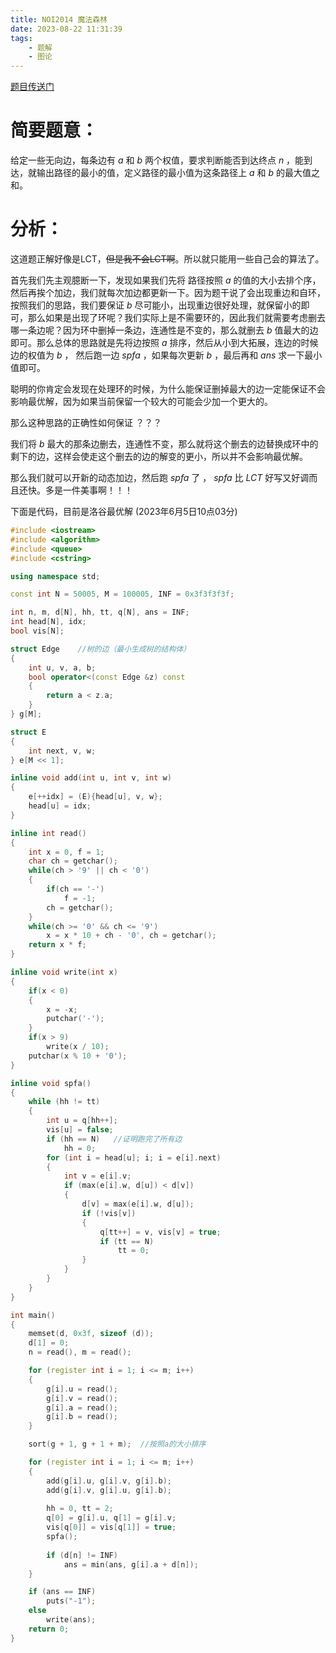 ```yaml
---
title: NOI2014 魔法森林
date: 2023-08-22 11:31:39
tags: 
    - 题解
    - 图论
---
```

[题目传送门](https://www.luogu.com.cn/problem/P2387)

# 简要题意：

给定一些无向边，每条边有 $a$ 和 $b$ 两个权值，要求判断能否到达终点 $n$ ，能到达，就输出路径的最小的值，定义路径的最小值为这条路径上 $a$ 和 $b$ 的最大值之和。

# 分析：

这道题正解好像是LCT，~~但是我不会LCT啊~~。所以就只能用一些自己会的算法了。

首先我们先主观臆断一下，发现如果我们先将 路径按照 $a$ 的值的大小去排个序，然后再挨个加边，我们就每次加边都更新一下。因为题干说了会出现重边和自环，按照我们的思路，我们要保证 $b$ 尽可能小，出现重边很好处理，就保留小的即可，那么如果是出现了环呢？我们实际上是不需要环的，因此我们就需要考虑删去哪一条边呢？因为环中删掉一条边，连通性是不变的，那么就删去 $b$ 值最大的边即可。那么总体的思路就是先将边按照 $a$ 排序，然后从小到大拓展，连边的时候边的权值为 $b$ ， 然后跑一边 $spfa$ ，如果每次更新 $b$ ，最后再和 $ans$ 求一下最小值即可。

聪明的你肯定会发现在处理环的时候，为什么能保证删掉最大的边一定能保证不会影响最优解，因为如果当前保留一个较大的可能会少加一个更大的。

那么这种思路的正确性如何保证 ？？？

我们将 $b$ 最大的那条边删去，连通性不变，那么就将这个删去的边替换成环中的剩下的边，这样会使走这个删去的边的解变的更小，所以并不会影响最优解。

那么我们就可以开新的动态加边，然后跑 $spfa$ 了 ， $spfa$ 比 $LCT$ 好写又好调而且还快。多是一件美事啊！！！

下面是代码，目前是洛谷最优解 (2023年6月5日10点03分)

```cpp
#include <iostream>
#include <algorithm>
#include <queue>
#include <cstring>

using namespace std;

const int N = 50005, M = 100005, INF = 0x3f3f3f3f;

int n, m, d[N], hh, tt, q[N], ans = INF;
int head[N], idx;
bool vis[N];

struct Edge    //树的边（最小生成树的结构体）
{
    int u, v, a, b;
    bool operator<(const Edge &z) const
    {
        return a < z.a;
    }
} g[M];

struct E
{
    int next, v, w;
} e[M << 1];

inline void add(int u, int v, int w)
{
    e[++idx] = (E){head[u], v, w};
    head[u] = idx;
}

inline int read()
{
    int x = 0, f = 1;
    char ch = getchar();
    while(ch > '9' || ch < '0')
    {
        if(ch == '-')
            f = -1;
        ch = getchar();
    }
    while(ch >= '0' && ch <= '9')
        x = x * 10 + ch - '0', ch = getchar();
    return x * f;
}

inline void write(int x)
{
    if(x < 0)
    {
        x = -x;
        putchar('-');
    }
    if(x > 9)
        write(x / 10);
    putchar(x % 10 + '0');
}

inline void spfa()
{
    while (hh != tt)
    {
        int u = q[hh++];
        vis[u] = false;
        if (hh == N)   //证明跑完了所有边
            hh = 0;
        for (int i = head[u]; i; i = e[i].next)
        {
            int v = e[i].v;
            if (max(e[i].w, d[u]) < d[v])
            {
                d[v] = max(e[i].w, d[u]);
                if (!vis[v])
                {
                    q[tt++] = v, vis[v] = true;
                    if (tt == N)
                        tt = 0;
                }
            }
        }
    }
}

int main()
{
    memset(d, 0x3f, sizeof (d));
    d[1] = 0;
    n = read(), m = read();

    for (register int i = 1; i <= m; i++)
    {
        g[i].u = read();
        g[i].v = read();
        g[i].a = read();
        g[i].b = read();
    }

    sort(g + 1, g + 1 + m);  //按照a的大小排序

    for (register int i = 1; i <= m; i++)
    {
        add(g[i].u, g[i].v, g[i].b);
        add(g[i].v, g[i].u, g[i].b);
        
        hh = 0, tt = 2;
        q[0] = g[i].u, q[1] = g[i].v;
        vis[q[0]] = vis[q[1]] = true;
        spfa();
        
        if (d[n] != INF)
            ans = min(ans, g[i].a + d[n]);
    }

    if (ans == INF)
        puts("-1");
    else
        write(ans);
    return 0;
}
```